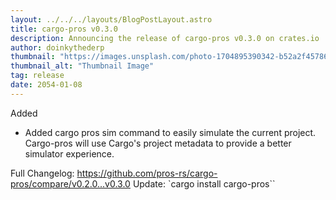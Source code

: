 ```yaml
---
layout: ../../../layouts/BlogPostLayout.astro
title: cargo-pros v0.3.0
description: Announcing the release of cargo-pros v0.3.0 on crates.io
author: doinkythederp
thumbnail: "https://images.unsplash.com/photo-1704895390342-b52a2f45786c?q=80&w=1932&auto=format&fit=crop&ixlib=rb-4.0.3&ixid=M3wxMjA3fDB8MHxwaG90by1wYWdlfHx8fGVufDB8fHx8fA%3D%3D"
thumbnail_alt: "Thumbnail Image"
tag: release
date: 2054-01-08
---
```


Added

-   Added cargo pros sim command to easily simulate the current project. Cargo-pros will use Cargo's project metadata to provide a better simulator experience.

Full Changelog: https://github.com/pros-rs/cargo-pros/compare/v0.2.0...v0.3.0
Update: `cargo install cargo-pros``
